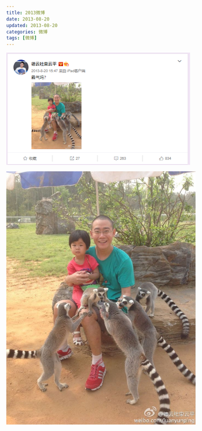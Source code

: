 ```yaml
---
title: 2013微博
date: 2013-08-20
updated: 2013-08-20
categories: 微博
tags: [微博]
---
```


![](https://raw.githubusercontent.com/rhenginium/image/main/20210422235814.png)

![](https://raw.githubusercontent.com/rhenginium/image/main/20210422235825.png)